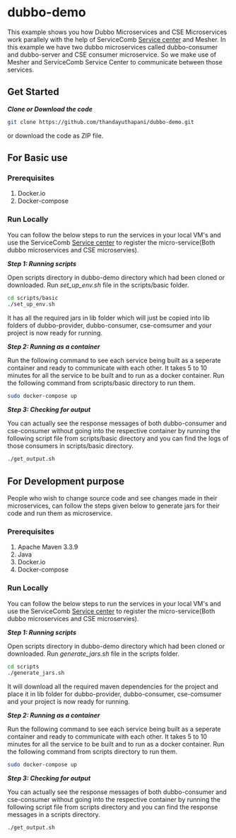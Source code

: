 # dubbo-demo

This example shows you how Dubbo Microservices and CSE Microservices work parallely with the help of ServiceComb [Service center](https://github.com/ServiceComb/service-center) and Mesher. In this example we have two dubbo microservices called dubbo-consumer and dubbo-server and CSE consumer microservice. So we make use of Mesher and ServiceComb Service Center to communicate between those services. 

## Get Started

***Clone or Download the code***

```sh
git clone https://github.com/thandayuthapani/dubbo-demo.git
```
or download the code as ZIP file.

## For Basic use

### Prerequisites
  1. Docker.io
  1. Docker-compose

### Run Locally

You can follow the below steps to run the services in your local VM's and use the ServiceComb [Service center](https://github.com/ServiceComb/service-center) to register the micro-service(Both dubbo microservices and CSE microservies).

***Step 1: Running scripts***

Open scripts directory in dubbo-demo directory which had been cloned or downloaded.
Run *set_up_env.sh* file in the scripts/basic folder.

```sh 
cd scripts/basic
./set_up_env.sh
```
It has all the required jars in lib folder which will just be copied into lib folders of dubbo-provider, dubbo-consumer, cse-comsumer and your project is now ready for running.

***Step 2: Running as a container***

Run the following command to see each service being built as a seperate container and ready to communicate with each other.  It takes 5 to 10 minutes for all the service to be built and to run as a docker container.  Run the following command from scripts/basic directory  to run them.

```sh
sudo docker-compose up
```
***Step 3: Checking for output***

You can actually see the response messages of both dubbo-consumer and cse-consumer without going into the respective container by running the following script file from scripts/basic directory and you can find the logs of those consumers in scripts/basic directory.

```sh
./get_output.sh
```
## For Development purpose

People who wish to change source code and see changes made in their microservices, can follow the steps given below to generate jars for their code and run them as microservice.

### Prerequisites

  1. Apache Maven 3.3.9
  1. Java 
  1. Docker.io
  1. Docker-compose 

### Run Locally

You can follow the below steps to run the services in your local VM's and use the ServiceComb [Service center](https://github.com/ServiceComb/service-center) to register the micro-service(Both dubbo microservices and CSE microservies).

***Step 1: Running scripts***

Open scripts directory in dubbo-demo directory which had been cloned or downloaded.
Run *generate_jars.sh* file in the scripts folder.

```sh 
cd scripts
./generate_jars.sh
```

It will download all the required maven dependencies for the project and place it in lib folder for dubbo-provider, dubbo-consumer, cse-comsumer and your project is now ready for running.

***Step 2: Running as a container***

Run the following command to see each service being built as a seperate container and ready to communicate with each other.  It takes 5 to 10 minutes for all the service to be built and to run as a docker container.  Run the following command from scripts directory to run them.

```sh
sudo docker-compose up
```

***Step 3: Checking for output***

You can actually see the response messages of both dubbo-consumer and cse-consumer without going into the respective container by running the following script file from scripts directory and you can find the response messages in a scripts directory.

```sh
./get_output.sh
```
